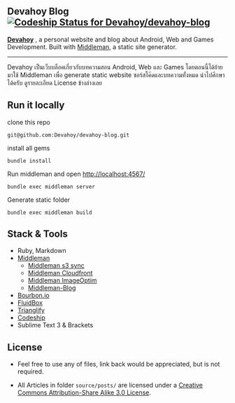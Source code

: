## Devahoy Blog  [ ![Codeship Status for Devahoy/devahoy-blog](https://codeship.com/projects/3c9279a0-5307-0132-2f7a-426e83f94b6a/status)](https://codeship.com/projects/48839)

**[Devahoy](http://devahoy.com/)** , a personal website and blog about Android, Web and Games Development. Built with [Middleman](http://middlemanapp.com/), a static site generator.

---

Devahoy เป็นเว็บบล็อคเกี่ยวกับบทความสอน Android, Web และ Games โดยตอนนี้ได้ย้ายมาใช้ Middleman เพื่อ generate static website ซอร์สโค๊ดและบทความทั้งหมด นำไปศึกษาได้ครับ ดูรายละเอียด License ข้างล่างเลย


## Run it locally

clone this repo

	git@github.com:Devahoy/devahoy-blog.git

install all gems

	bundle install

Run middleman and open [http://localhost:4567/](http://localhost:4567/)

	bundle exec middleman server

Generate static folder 

	bundle exec middleman build

## Stack & Tools

- Ruby, Markdown
- [Middleman](http://middlemanapp.com/)
	- [Middleman s3 sync](https://github.com/fredjean/middleman-s3_sync)
    - [Middleman Cloudfront](https://github.com/andrusha/middleman-cloudfront)
	- [Middleman ImageOptim](https://github.com/plasticine/middleman-imageoptim)
	- [Middleman-Blog](https://github.com/middleman/middleman-blog)
- [Bourbon.io](http://bourbon.io/)
- [FluidBox](https://github.com/terrymun/Fluidbox)
- [Trianglify](http://qrohlf.com/trianglify/)
- [Codeship](https://codeship.com/)
- Sublime Text 3 & Brackets

## License

- Feel free to use any of files, link back would be appreciated, but is not required.

- All Articles in folder `source/posts/` are licensed under a [Creative Commons Attribution-Share Alike 3.0 License](https://creativecommons.org/licenses/by-nc-sa/3.0/th/).
